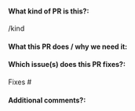 <!--  Thanks for sending a pull request! -->

#### What kind of PR is this?:

<!--
Use one of the following kinds:
/kind feature
/kind fix
/kind chore
/kind docs
/kind refactor
-->

/kind

#### What this PR does / why we need it:

#### Which issue(s) does this PR fixes?:

<!--
(Optional) Automatically closes linked issue when PR is merged.
Usage: `Fixes #<issue number>`, or `Fixes (paste link of issue)`.
-->
Fixes #

#### Additional comments?:
